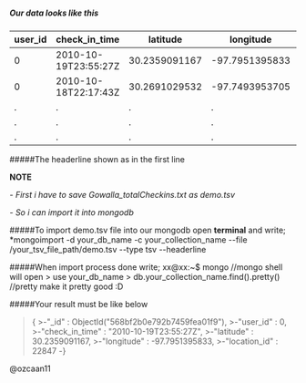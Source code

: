 ##### Our data looks like this

user_id | check_in_time 	|   latitude	|  longitude	 |location_id
--------|-----------------------|---------------|----------------|-----------
0	| 2010-10-19T23:55:27Z	| 30.2359091167	| -97.7951395833 |22847
0	| 2010-10-18T22:17:43Z	| 30.2691029532	| -97.7493953705 |420315
.       |   .                   |.              |   .            |.
.       |   .                   |.              |   .            |.
.       |   .                   |.              |   .            |.



#####The headerline shown as in the first line

**NOTE**

*- First i have to save Gowalla_totalCheckins.txt as demo.tsv*

*- So i can import it into mongodb*

#####To import demo.tsv file into our mongodb  open **terminal** and write;
	*mongoimport -d your_db_name -c your_collection_name --file /your_tsv_file_path/demo.tsv --type tsv --headerline


#####When import process done write;
	xx@xx:~$ mongo 		//mongo shell will open
	> use your_db_name
	> db.your_collection_name.find().pretty()       //pretty make it pretty good :D

#####Your result must be like below

>{
	>-"_id" : ObjectId("568bf2b0e792b7459fea01f9"),
	>-"user_id" : 0,
	>-"check_in_time" : "2010-10-19T23:55:27Z",
	>-"latitude" : 30.2359091167,
	>-"longitude" : -97.7951395833,
	>-"location_id" : 22847
>-}



@ozcaan11

